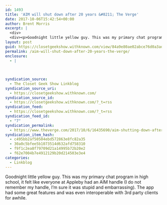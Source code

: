 ```yaml
---
id: 1493
title: 'AIM will shut down after 20 years &#8211; The Verge'
date: 2017-10-06T15:42:54+00:00
author: Brent Morris
excerpt: |
  <div>
  <div><p>Goodnight little yellow guy. This was my primary chat program in high school, it felt like everyone at Appleby had an AIM handle (I do not remember my handle, I'm sure it was stupid and embarrassing). The app had some great features and was even interoperable with&nbsp;3rd party clients for awhile.&nbsp;</p></div></div>
layout: post
guid: https://closetgeekshow.withknown.com/view/84a9e80ae02abce76d0a3ad7a5fd2770
permalink: /aim-will-shut-down-after-20-years-the-verge/
enclosure:
  - |
    
    
    
syndication_source:
  - The Closet Geek Show Linkblog
syndication_source_uri:
  - https://closetgeekshow.withknown.com/
syndication_source_id:
  - https://closetgeekshow.withknown.com/?_t=rss
syndication_feed:
  - https://closetgeekshow.withknown.com/?_t=rss
syndication_feed_id:
  - "7"
syndication_permalink:
  - https://www.theverge.com/2017/10/6/16435690/aim-shutting-down-after-20-years-aol-instant-messenger
syndication_item_hash:
  - c495bb2af50504ebd572863e8fc82a35
  - 30a0c5bfee5b1073514d632afd758310
  - f9f1c2ea8f79709d21a14995b72b20e2
  - f62e7004b7e4912129b20d214503e3e4
categories:
  - Linkblog
---
```

<div class="known-bookmark">
  <div class="e-content">
    <p>
      Goodnight little yellow guy. This was my primary chat program in high school, it felt like everyone at Appleby had an AIM handle (I do not remember my handle, I&#8217;m sure it was stupid and embarrassing). The app had some great features and was even interoperable with 3rd party clients for awhile. 
    </p>
  </div>
</div>